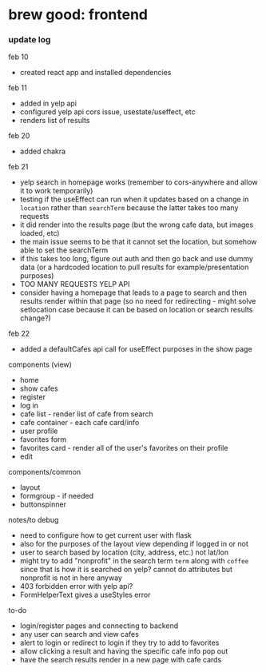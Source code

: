 # brew good: frontend

### update log

feb 10
* created react app and installed dependencies

feb 11
* added in yelp api
* configured yelp api cors issue, usestate/useffect, etc
* renders list of results

feb 20
* added chakra

feb 21
* yelp search in homepage works (remember to cors-anywhere and allow it to work temporarily)
* testing if the useEffect can run when it updates based on a change in `location` rather than `searchTerm` because the latter takes too many requests
* it did render into the results page (but the wrong cafe data, but images loaded, etc)
* the main issue seems to be that it cannot set the location, but somehow able to set the searchTerm
* if this takes too long, figure out auth and then go back and use dummy data (or a hardcoded location to pull results for example/presentation purposes)
* TOO MANY REQUESTS YELP API
* consider having a homepage that leads to a page to search and then results render within that page (so no need for redirecting - might solve setlocation case because it can be based on location or search results change?)

feb 22
* added a defaultCafes api call for useEffect purposes in the show page

components (view)
* home
* show cafes
* register
* log in
* cafe list - render list of cafe from search
* cafe container - each cafe card/info
* user profile
* favorites form
* favorites card - render all of the user's favorites on their profile
* edit

components/common
* layout
* formgroup - if needed
* buttonspinner

notes/to debug
* need to configure how to get current user with flask
* also for the purposes of the layout view depending if logged in or not
* user to search based by location (city, address, etc.) not lat/lon
* might try to add "nonprofit" in the search term `term` along with `coffee` since that is how it is searched on yelp? cannot do attributes but nonprofit is not in here anyway
* 403 forbidden error with yelp api?
* FormHelperText gives a useStyles error

to-do
* login/register pages and connecting to backend
* any user can search and view cafes
* alert to login or redirect to login if they try to add to favorites
* allow clicking a result and having the specific cafe info pop out
* have the search results render in a new page with cafe cards

